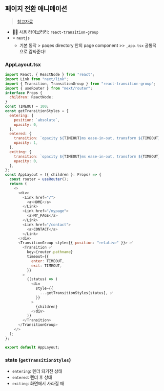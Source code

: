## 페이지 전환 애니메이션
> [참고자료](https://velog.io/@sds11609/nextjs-%ED%8E%98%EC%9D%B4%EC%A7%80-%EC%A0%84%ED%99%98-%EC%95%A0%EB%8B%88%EB%A9%94%EC%9D%B4%EC%85%98-%EC%A3%BC%EA%B8%B0)
- 👨‍🌾 사용 라이브러리: `react-transition-group`
- ⭐️ `nextjs`
  - 기본 동작 > paqes directory 안의 page component >> `_app.tsx` 공통적으로 감싸준다!

### AppLayout.tsx
```js
import React, { ReactNode } from "react";
import Link from "next/link";
import { Transition, TransitionGroup } from "react-transition-group";
import { useRouter } from "next/router";
interface Props {
  children: ReactNode;
}
const TIMEOUT = 100;
const getTransitionStyles = {
  entering: {
    position: `absolute`,
    opacity: 0,
  },
  entered: {
    transition: `opacity ${TIMEOUT}ms ease-in-out, transform ${TIMEOUT}ms ease-in-out`,
    opacity: 1,
  },
  exiting: {
    transition: `opacity ${TIMEOUT}ms ease-in-out, transform ${TIMEOUT}ms ease-in-out`,
    opacity: 0,
  },
};
const AppLayout = ({ children }: Props) => {
  const router = useRouter();
  return (
    <>
      <div>
        <Link href="/">
          <a>HOME</a>
        </Link>
        <Link href="/mypage">
          <a>MY_PAGE</a>
        </Link>
        <Link href="/contact">
          <a>CONTACT</a>
        </Link>
      </div>
      <TransitionGroup style={{ position: "relative" }}> ✅
        <Transition ✅
          key={router.pathname}
          timeout={{
            enter: TIMEOUT,
            exit: TIMEOUT,
          }}
        >
          {(status) => (
            <div
              style={{
                ...getTransitionStyles[status], ✅
              }}
            >
              {children}
            </div>
          )}
        </Transition>
      </TransitionGroup>
    </>
  );
};

export default AppLayout;
```
### state (`getTransitionStyles`)
- `entering`: 렌더 되기전 상태
- `entered`: 렌더 후 상태
- `exiting`: 화면에서 사라질 때

  
